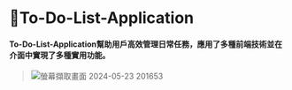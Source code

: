 # 📝To-Do-List-Application
#### To-Do-List-Application幫助用戶高效管理日常任務，應用了多種前端技術並在介面中實現了多種實用功能。
> ![螢幕擷取畫面 2024-05-23 201653](https://github.com/cjenf/To-Do-List-Application/assets/105590093/aca0b0a7-1bd0-46c3-9b2e-49483c70dab3)
